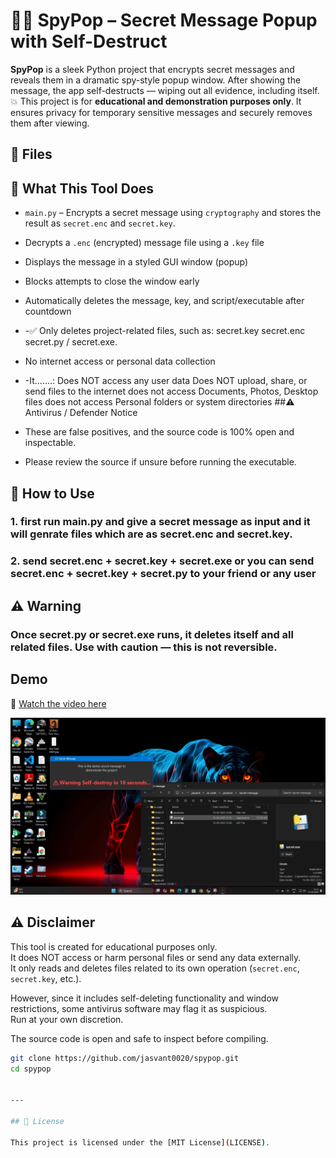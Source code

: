 # 🕵️‍♂️ SpyPop – Secret Message Popup with Self-Destruct

**SpyPop** is a sleek Python project that encrypts secret messages and reveals them in a dramatic spy-style popup window. After showing the message, the app self-destructs — wiping out all evidence, including itself. 💥
This project is for **educational and demonstration purposes only**. It ensures privacy for temporary sensitive messages and securely removes them after viewing.


## 📁 Files

## 🧩 What This Tool Does

- `main.py` – Encrypts a secret message using `cryptography` and stores the result as `secret.enc` and `secret.key`.
- Decrypts a `.enc` (encrypted) message file using a `.key` file
- Displays the message in a styled GUI window (popup)
- Blocks attempts to close the window early
- Automatically deletes the message, key, and script/executable after countdown
- -✅ Only deletes project-related files, such as:
    secret.key
    secret.enc
    secret.py / secret.exe.
- No internet access or personal data collection
- -It.......:
    Does NOT access any user data
    Does NOT upload, share, or send files to the internet
    does not  access Documents, Photos, Desktop files
    does not  access Personal folders or system directories
##⚠️ Antivirus / Defender Notice

- These are false positives, and the source code is 100% open and inspectable.
- Please review the source if unsure before running the executable.


## 🚀 How to Use

### 1. first run main.py and give a secret message as input and it will genrate files which are as secret.enc and secret.key.
### 2. send secret.enc + secret.key + secret.exe or you can send  secret.enc + secret.key + secret.py to your friend or any user 

## ⚠️ Warning

### Once secret.py or secret.exe runs, it deletes itself and all related files. Use with caution — this is not reversible.

## Demo

🎥 [Watch the video here](https://drive.google.com/file/d/1cGmY1VHm9Gq3FvolqnIUvA6NN2xUCJU7/view?usp=sharing)

![Detection in Action](demo.png) <!-- Replace with your actual demo GIF or screenshot -->


## ⚠️ Disclaimer

This tool is created for educational purposes only.  
It does NOT access or harm personal files or send any data externally.  
It only reads and deletes files related to its own operation (`secret.enc`, `secret.key`, etc.).

However, since it includes self-deleting functionality and window restrictions, some antivirus software may flag it as suspicious.  
Run at your own discretion.

The source code is open and safe to inspect before compiling.



```bash
git clone https://github.com/jasvant0020/spypop.git
cd spypop


---

## 📄 License

This project is licensed under the [MIT License](LICENSE).
